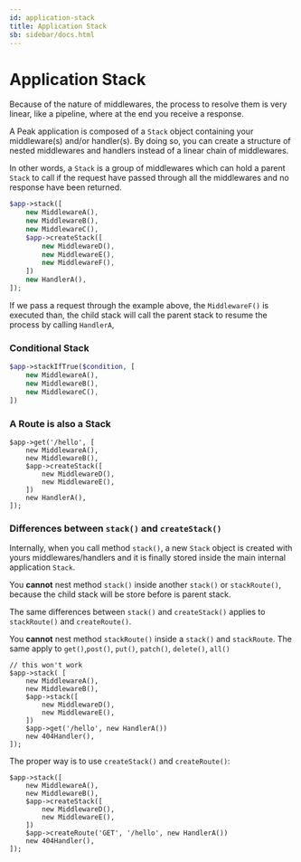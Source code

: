```yaml
---
id: application-stack
title: Application Stack
sb: sidebar/docs.html
---
```


# Application Stack

Because of the nature of middlewares, the process to resolve them is very linear, like a pipeline, where at the end you receive a response. 

A Peak application is composed of a ``Stack`` object containing your middleware(s) and/or handler(s). By doing so, you can create a structure of nested middlewares and handlers instead of a linear chain of middlewares.

In other words, a ``Stack`` is a group of middlewares which can hold a parent ``Stack`` to call if the request have passed through all the middlewares and no response have been returned.

```php
$app->stack([
    new MiddlewareA(),
    new MiddlewareB(),
    new MiddlewareC(),
    $app->createStack([
        new MiddlewareD(),
        new MiddlewareE(),
        new MiddlewareF(),
    ])
    new HandlerA(),
]);
```

If we pass a request through the example above, the ``MiddlewareF()`` is executed than, the child stack will call the parent stack to resume the process by calling ``HandlerA``, 


### Conditional Stack

```php
$app->stackIfTrue($condition, [
    new MiddlewareA(),
    new MiddlewareB(),
    new MiddlewareC(),
])
```

### A Route is also a Stack

```
$app->get('/hello', [
    new MiddlewareA(),
    new MiddlewareB(),
    $app->createStack([
        new MiddlewareD(),
        new MiddlewareE(),
    ])
    new HandlerA(),
]);
```

### Differences between ``stack()`` and ``createStack()``

Internally, when you call method ``stack()``, a new ``Stack`` object is created with yours middlewares/handlers and it is finally stored inside the main internal application ``Stack``. 

You **cannot** nest method ``stack()`` inside another ``stack()`` or ``stackRoute()``, because the child stack will be store before is parent stack.

The same differences between ``stack()`` and ``createStack()`` applies to ``stackRoute()`` and ``createRoute()``.

You **cannot** nest method ``stackRoute()`` inside a ``stack()`` and ``stackRoute``. The same apply to ``get()``,``post()``, ``put()``, ``patch()``, ``delete()``, ``all()``

```
// this won't work
$app->stack( [
    new MiddlewareA(),
    new MiddlewareB(),
    $app->stack([
        new MiddlewareD(),
        new MiddlewareE(),
    ])
    $app->get('/hello', new HandlerA())
    new 404Handler(),
]);
```

The proper way is to use ``createStack()`` and ``createRoute()``:

```
$app->stack([
    new MiddlewareA(),
    new MiddlewareB(),
    $app->createStack([
        new MiddlewareD(),
        new MiddlewareE(),
    ])
    $app->createRoute('GET', '/hello', new HandlerA())
    new 404Handler(),
]);
```